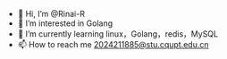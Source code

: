 - 👋 Hi, I’m @Rinai-R
- 👀 I’m interested in Golang
- 🌱 I’m currently learning linux，Golang，redis，MySQL
- 📫 How to reach me 2024211885@stu.cqupt.edu.cn
<!---
Rinai-R/Rinai-R is a ✨ special ✨ repository because its `README.md` (this file) appears on your GitHub profile.
You can click the Preview link to take a look at your changes.
--->
